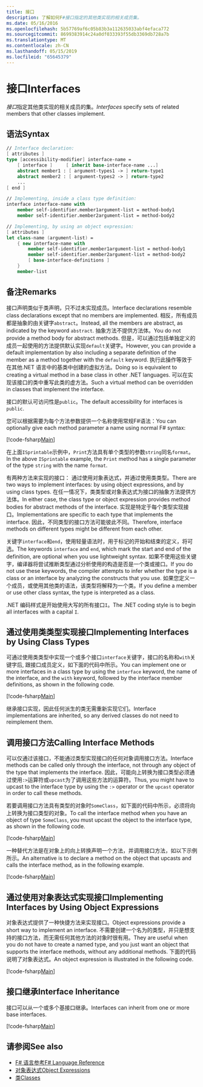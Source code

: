 ```yaml
---
title: 接口
description: 了解如何F#接口指定的其他类实现的相关成员集。
ms.date: 05/16/2016
ms.openlocfilehash: 5b57769af6c05b83b3a112635033abf4efaca772
ms.sourcegitcommit: 8699383914c24a0df033393f55db3369db728a7b
ms.translationtype: MT
ms.contentlocale: zh-CN
ms.lasthandoff: 05/15/2019
ms.locfileid: "65645379"
---
```

# <a name="interfaces"></a><span data-ttu-id="23d02-103">接口</span><span class="sxs-lookup"><span data-stu-id="23d02-103">Interfaces</span></span>

<span data-ttu-id="23d02-104">*接口*指定其他类实现的相关成员的集。</span><span class="sxs-lookup"><span data-stu-id="23d02-104">*Interfaces* specify sets of related members that other classes implement.</span></span>

## <a name="syntax"></a><span data-ttu-id="23d02-105">语法</span><span class="sxs-lookup"><span data-stu-id="23d02-105">Syntax</span></span>

```fsharp
// Interface declaration:
[ attributes ]
type [accessibility-modifier] interface-name =
    [ interface ]     [ inherit base-interface-name ...]
    abstract member1 : [ argument-types1 -> ] return-type1
    abstract member2 : [ argument-types2 -> ] return-type2
    ...
[ end ]

// Implementing, inside a class type definition:
interface interface-name with
    member self-identifier.member1argument-list = method-body1
    member self-identifier.member2argument-list = method-body2

// Implementing, by using an object expression:
[ attributes ]
let class-name (argument-list) =
    { new interface-name with
        member self-identifier.member1argument-list = method-body1
        member self-identifier.member2argument-list = method-body2
        [ base-interface-definitions ]
    }
    member-list
```

## <a name="remarks"></a><span data-ttu-id="23d02-106">备注</span><span class="sxs-lookup"><span data-stu-id="23d02-106">Remarks</span></span>

<span data-ttu-id="23d02-107">接口声明类似于类声明，只不过未实现成员。</span><span class="sxs-lookup"><span data-stu-id="23d02-107">Interface declarations resemble class declarations except that no members are implemented.</span></span> <span data-ttu-id="23d02-108">相反，所有成员都是抽象的由关键字`abstract`。</span><span class="sxs-lookup"><span data-stu-id="23d02-108">Instead, all the members are abstract, as indicated by the keyword `abstract`.</span></span> <span data-ttu-id="23d02-109">抽象方法不提供方法体。</span><span class="sxs-lookup"><span data-stu-id="23d02-109">You do not provide a method body for abstract methods.</span></span> <span data-ttu-id="23d02-110">但是，可以通过包括单独定义的成员一起使用的方法提供默认实现`default`关键字。</span><span class="sxs-lookup"><span data-stu-id="23d02-110">However, you can provide a default implementation by also including a separate definition of the member as a method together with the `default` keyword.</span></span> <span data-ttu-id="23d02-111">执行此操作等效于在其他.NET 语言中的基类中创建的虚拟方法。</span><span class="sxs-lookup"><span data-stu-id="23d02-111">Doing so is equivalent to creating a virtual method in a base class in other .NET languages.</span></span> <span data-ttu-id="23d02-112">可以在实现该接口的类中重写此类的虚方法。</span><span class="sxs-lookup"><span data-stu-id="23d02-112">Such a virtual method can be overridden in classes that implement the interface.</span></span>

<span data-ttu-id="23d02-113">接口的默认可访问性是`public`。</span><span class="sxs-lookup"><span data-stu-id="23d02-113">The default accessibility for interfaces is `public`.</span></span>

<span data-ttu-id="23d02-114">您可以根据需要为每个方法参数提供一个名称使用常规F#语法：</span><span class="sxs-lookup"><span data-stu-id="23d02-114">You can optionally give each method parameter a name using normal F# syntax:</span></span>

[!code-fsharp[Main](../../../samples/snippets/fsharp/lang-ref-1/snippet24032.fs)]

<span data-ttu-id="23d02-115">在上面`ISprintable`示例中，`Print`方法具有单个类型的参数`string`同名`format`。</span><span class="sxs-lookup"><span data-stu-id="23d02-115">In the above `ISprintable` example, the `Print` method has a single parameter of the type `string` with the name `format`.</span></span>

<span data-ttu-id="23d02-116">有两种方法来实现的接口： 通过使用对象表达式，并通过使用类类型。</span><span class="sxs-lookup"><span data-stu-id="23d02-116">There are two ways to implement interfaces: by using object expressions, and by using class types.</span></span> <span data-ttu-id="23d02-117">在任一情况下，类类型或对象表达式为接口的抽象方法提供方法体。</span><span class="sxs-lookup"><span data-stu-id="23d02-117">In either case, the class type or object expression provides method bodies for abstract methods of the interface.</span></span> <span data-ttu-id="23d02-118">实现是特定于每个类型实现接口。</span><span class="sxs-lookup"><span data-stu-id="23d02-118">Implementations are specific to each type that implements the interface.</span></span> <span data-ttu-id="23d02-119">因此，不同类型的接口方法可能彼此不同。</span><span class="sxs-lookup"><span data-stu-id="23d02-119">Therefore, interface methods on different types might be different from each other.</span></span>

<span data-ttu-id="23d02-120">关键字`interface`和`end`，使用轻量语法时，用于标记的开始和结束的定义，将可选。</span><span class="sxs-lookup"><span data-stu-id="23d02-120">The keywords `interface` and `end`, which mark the start and end of the definition, are optional when you use lightweight syntax.</span></span> <span data-ttu-id="23d02-121">如果不使用这些关键字，编译器将尝试推断类型通过分析使用的构造是否是一个类或接口。</span><span class="sxs-lookup"><span data-stu-id="23d02-121">If you do not use these keywords, the compiler attempts to infer whether the type is a class or an interface by analyzing the constructs that you use.</span></span> <span data-ttu-id="23d02-122">如果您定义一个成员，或使用其他类的语法，该类型将解释为一个类。</span><span class="sxs-lookup"><span data-stu-id="23d02-122">If you define a member or use other class syntax, the type is interpreted as a class.</span></span>

<span data-ttu-id="23d02-123">.NET 编码样式是开始使用大写的所有接口`I`。</span><span class="sxs-lookup"><span data-stu-id="23d02-123">The .NET coding style is to begin all interfaces with a capital `I`.</span></span>

## <a name="implementing-interfaces-by-using-class-types"></a><span data-ttu-id="23d02-124">通过使用类类型实现接口</span><span class="sxs-lookup"><span data-stu-id="23d02-124">Implementing Interfaces by Using Class Types</span></span>

<span data-ttu-id="23d02-125">可通过使用类类型中实现一个或多个接口`interface`关键字，接口的名称和`with`关键字后, 跟接口成员定义，如下面的代码中所示。</span><span class="sxs-lookup"><span data-stu-id="23d02-125">You can implement one or more interfaces in a class type by using the `interface` keyword, the name of the interface, and the `with` keyword, followed by the interface member definitions, as shown in the following code.</span></span>

[!code-fsharp[Main](../../../samples/snippets/fsharp/lang-ref-1/snippet2801.fs)]

<span data-ttu-id="23d02-126">继承接口实现，因此任何派生的类无需重新实现它们。</span><span class="sxs-lookup"><span data-stu-id="23d02-126">Interface implementations are inherited, so any derived classes do not need to reimplement them.</span></span>

## <a name="calling-interface-methods"></a><span data-ttu-id="23d02-127">调用接口方法</span><span class="sxs-lookup"><span data-stu-id="23d02-127">Calling Interface Methods</span></span>

<span data-ttu-id="23d02-128">可以仅通过该接口，不能通过类型实现接口的任何对象调用接口方法。</span><span class="sxs-lookup"><span data-stu-id="23d02-128">Interface methods can be called only through the interface, not through any object of the type that implements the interface.</span></span> <span data-ttu-id="23d02-129">因此，可能向上转换为接口类型必须通过使用`:>`运算符或`upcast`为了调用这些方法的运算符。</span><span class="sxs-lookup"><span data-stu-id="23d02-129">Thus, you might have to upcast to the interface type by using the `:>` operator or the `upcast` operator in order to call these methods.</span></span>

<span data-ttu-id="23d02-130">若要调用接口方法具有类型的对象时`SomeClass`，如下面的代码中所示，必须将向上转换为接口类型的对象。</span><span class="sxs-lookup"><span data-stu-id="23d02-130">To call the interface method when you have an object of type `SomeClass`, you must upcast the object to the interface type, as shown in the following code.</span></span>

[!code-fsharp[Main](../../../samples/snippets/fsharp/lang-ref-1/snippet2802.fs)]

<span data-ttu-id="23d02-131">一种替代方法是在对象上的向上转换声明一个方法，并调用接口方法，如以下示例所示。</span><span class="sxs-lookup"><span data-stu-id="23d02-131">An alternative is to declare a method on the object that upcasts and calls the interface method, as in the following example.</span></span>

[!code-fsharp[Main](../../../samples/snippets/fsharp/lang-ref-1/snippet2803.fs)]

## <a name="implementing-interfaces-by-using-object-expressions"></a><span data-ttu-id="23d02-132">通过使用对象表达式实现接口</span><span class="sxs-lookup"><span data-stu-id="23d02-132">Implementing Interfaces by Using Object Expressions</span></span>

<span data-ttu-id="23d02-133">对象表达式提供了一种快捷方法来实现接口。</span><span class="sxs-lookup"><span data-stu-id="23d02-133">Object expressions provide a short way to implement an interface.</span></span> <span data-ttu-id="23d02-134">不需要创建一个名为的类型，并只是想支持的接口方法，而无需任何其他方法的对象时很有用。</span><span class="sxs-lookup"><span data-stu-id="23d02-134">They are useful when you do not have to create a named type, and you just want an object that supports the interface methods, without any additional methods.</span></span> <span data-ttu-id="23d02-135">下面的代码说明了对象表达式。</span><span class="sxs-lookup"><span data-stu-id="23d02-135">An object expression is illustrated in the following code.</span></span>

[!code-fsharp[Main](../../../samples/snippets/fsharp/lang-ref-1/snippet2804.fs)]

## <a name="interface-inheritance"></a><span data-ttu-id="23d02-136">接口继承</span><span class="sxs-lookup"><span data-stu-id="23d02-136">Interface Inheritance</span></span>

<span data-ttu-id="23d02-137">接口可以从一个或多个基接口继承。</span><span class="sxs-lookup"><span data-stu-id="23d02-137">Interfaces can inherit from one or more base interfaces.</span></span>

[!code-fsharp[Main](../../../samples/snippets/fsharp/lang-ref-1/snippet2805.fs)]

## <a name="see-also"></a><span data-ttu-id="23d02-138">请参阅</span><span class="sxs-lookup"><span data-stu-id="23d02-138">See also</span></span>

- [<span data-ttu-id="23d02-139">F# 语言参考</span><span class="sxs-lookup"><span data-stu-id="23d02-139">F# Language Reference</span></span>](index.md)
- [<span data-ttu-id="23d02-140">对象表达式</span><span class="sxs-lookup"><span data-stu-id="23d02-140">Object Expressions</span></span>](object-expressions.md)
- [<span data-ttu-id="23d02-141">类</span><span class="sxs-lookup"><span data-stu-id="23d02-141">Classes</span></span>](classes.md)
